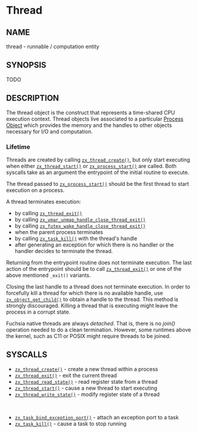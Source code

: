 # Thread

## NAME

thread - runnable / computation entity

## SYNOPSIS

TODO

## DESCRIPTION

The thread object is the construct that represents a time-shared CPU execution
context. Thread objects live associated to a particular
[Process Object](process.md) which provides the memory and the handles to other
objects necessary for I/O and computation.

### Lifetime
Threads are created by calling [`zx_thread_create()`], but only start executing
when either [`zx_thread_start()`] or [`zx_process_start()`] are called. Both syscalls
take as an argument the entrypoint of the initial routine to execute.

The thread passed to [`zx_process_start()`] should be the first thread to start execution
on a process.

A thread terminates execution:
+ by calling [`zx_thread_exit()`]
+ by calling [`zx_vmar_unmap_handle_close_thread_exit()`]
+ by calling [`zx_futex_wake_handle_close_thread_exit()`]
+ when the parent process terminates
+ by calling [`zx_task_kill()`] with the thread's handle
+ after generating an exception for which there is no handler or the handler
decides to terminate the thread.

Returning from the entrypoint routine does not terminate execution. The last
action of the entrypoint should be to call [`zx_thread_exit()`] or one of the
above mentioned `_exit()` variants.

Closing the last handle to a thread does not terminate execution. In order to
forcefully kill a thread for which there is no available handle, use
[`zx_object_get_child()`] to obtain a handle to the thread. This method is strongly
discouraged. Killing a thread that is executing might leave the process in a
corrupt state.

Fuchsia native threads are always *detached*. That is, there is no *join()* operation
needed to do a clean termination. However, some runtimes above the kernel, such as
C11 or POSIX might require threads to be joined.

## SYSCALLS

+ [`zx_thread_create()`] - create a new thread within a process
+ [`zx_thread_exit()`] - exit the current thread
+ [`zx_thread_read_state()`] - read register state from a thread
+ [`zx_thread_start()`] - cause a new thread to start executing
+ [`zx_thread_write_state()`] - modify register state of a thread

<br>

+ [`zx_task_bind_exception_port()`] - attach an exception port to a task
+ [`zx_task_kill()`] - cause a task to stop running

[`zx_futex_wake_handle_close_thread_exit()`]: ../syscalls/futex_wake_handle_close_thread_exit.md
[`zx_object_get_child()`]: ../syscalls/object_get_child.md
[`zx_process_start()`]: ../syscalls/process_start.md
[`zx_task_bind_exception_port()`]: ../syscalls/task_bind_exception_port.md
[`zx_task_kill()`]: ../syscalls/task_kill.md
[`zx_thread_create()`]: ../syscalls/thread_create.md
[`zx_thread_exit()`]: ../syscalls/thread_exit.md
[`zx_thread_read_state()`]: ../syscalls/thread_read_state.md
[`zx_thread_write_state()`]: ../syscalls/thread_write_state.md
[`zx_thread_start()`]: ../syscalls/thread_start.md
[`zx_vmar_unmap_handle_close_thread_exit()`]: ../syscalls/vmar_unmap_handle_close_thread_exit.md
